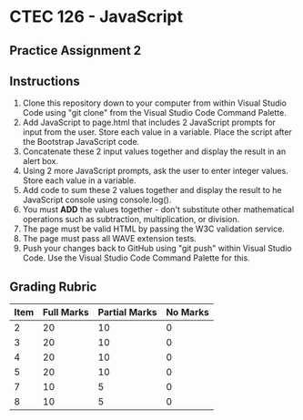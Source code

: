 # CTEC 126 - JavaScript

## Practice Assignment 2

## Instructions

1. Clone this repository down to your computer from within Visual Studio Code using "git clone" from the Visual Studio Code Command Palette.
2. Add JavaScript to page.html that includes 2 JavaScript prompts for input from the user. Store each value in a variable. Place the script after the Bootstrap JavaScript code.
3. Concatenate these 2 input values together and display the result in an alert box.
4. Using 2 more JavaScript prompts, ask the user to enter integer values. Store each value in a variable.
5. Add code to sum these 2 values together and display the result to he JavaScript console using console.log().
6. You must **ADD** the values together - don't substitute other mathematical operations such as subtraction, multiplication, or division.
7. The page must be valid HTML by passing the W3C validation service.
8. The page must pass all WAVE extension tests.
9. Push your changes back to GitHub using "git push" within Visual Studio Code. Use the Visual Studio Code Command Palette for this.

## Grading Rubric

| Item | Full Marks  | Partial Marks | No Marks |
|:--|:--|:--|:--|
| 2 | 20 | 10 | 0 |
| 3 | 20 | 10 | 0 |
| 4 | 20 | 10 | 0 |
| 5 | 20 | 10 | 0 |
| 7 | 10 | 5 | 0 |
| 8 | 10 | 5 | 0 |
